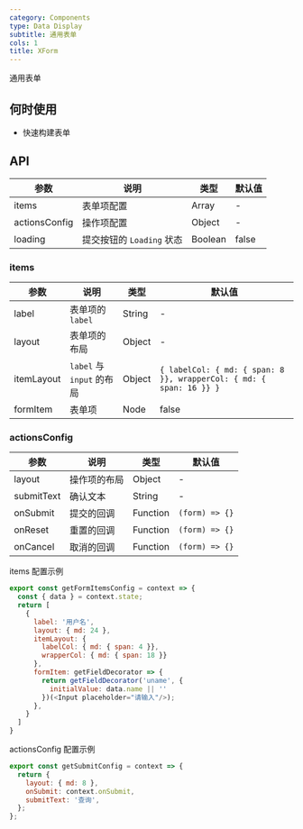```yaml
---
category: Components
type: Data Display
subtitle: 通用表单
cols: 1
title: XForm
---
```


通用表单

## 何时使用

- 快速构建表单

## API

| 参数 | 说明 | 类型 | 默认值 |
| --- | --- | --- | --- |
| items | 表单项配置 | Array | - |
| actionsConfig | 操作项配置 | Object | - |
| loading | 提交按钮的 `Loading` 状态 | Boolean | false |

### items

| 参数 | 说明 | 类型 | 默认值 |
| --- | --- | --- | --- |
| label | 表单项的 `label` | String | - |
| layout | 表单项的布局 | Object | - |
| itemLayout | `label` 与 `input` 的布局 | Object | `{ labelCol: { md: { span: 8 }}, wrapperCol: { md: { span: 16 }} }` |
| formItem | 表单项 | Node | false |


### actionsConfig

| 参数 | 说明 | 类型 | 默认值 |
| --- | --- | --- | --- |
| layout | 操作项的布局 | Object | - |
| submitText | 确认文本 | String | - |
| onSubmit | 提交的回调 | Function | `(form) => {}` |
| onReset | 重置的回调 | Function | `(form) => {}`|
| onCancel | 取消的回调 | Function | `(form) => {}` |


items 配置示例

```javascript
export const getFormItemsConfig = context => {
  const { data } = context.state;
  return [
    {
      label: '用户名',
      layout: { md: 24 },
      itemLayout: {
        labelCol: { md: { span: 4 }},
        wrapperCol: { md: { span: 18 }}
      },
      formItem: getFieldDecorator => {
        return getFieldDecorator('uname', {
          initialValue: data.name || ''
        })(<Input placeholder="请输入"/>);
      },
    }
  ]
}
```


actionsConfig 配置示例

```javascript
export const getSubmitConfig = context => {
  return {
    layout: { md: 8 },
    onSubmit: context.onSubmit,
    submitText: '查询',
  };
};
```